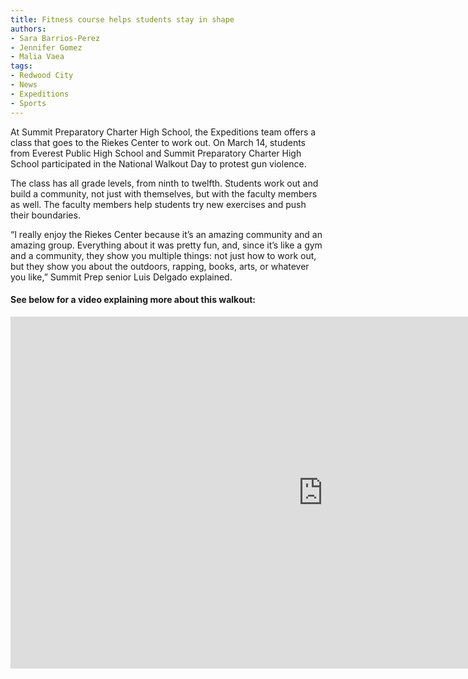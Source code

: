 ```yaml
---
title: Fitness course helps students stay in shape
authors:
- Sara Barrios-Perez
- Jennifer Gomez
- Malia Vaea
tags:
- Redwood City
- News
- Expeditions
- Sports
---
```

At Summit Preparatory Charter High School, the Expeditions team offers a class that goes to the Riekes Center to work out. On March 14, students from Everest Public High School and Summit Preparatory Charter High School participated in the National Walkout
Day to protest gun violence.

The class has all grade levels, from ninth to twelfth. Students work out and build a community, not just with themselves, but with the faculty members as well. The faculty members help students try new exercises and push their boundaries.

“I really enjoy the Riekes Center because it’s an amazing community and an amazing group. Everything about it was pretty fun, and, since it’s like a gym and a community, they show you multiple things: not just how to work out, but they show you about
the outdoors, rapping, books, arts, or whatever you like,” Summit Prep senior Luis Delgado explained.

#### See below for a video explaining more about this walkout:

<iframe width="1000" height="562.5" src="https://www.youtube.com/embed/fh2bPCIOGTw" frameborder="0" allow="autoplay; encrypted-media" allowfullscreen class="image"></iframe>